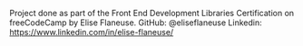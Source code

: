 Project done as part of the Front End Development Libraries Certification on freeCodeCamp by Elise Flaneuse. 
GitHub: @eliseflaneuse
Linkedin: https://www.linkedin.com/in/elise-flaneuse/